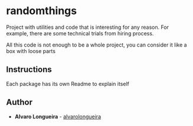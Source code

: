 # randomthings
Project with utilities and code that is interesting for any reason.
For example, there are some technical trials from hiring process.

All this code is not enough to be a whole project, you can consider it like a box with loose parts

## Instructions
Each package has its own Readme to explain itself

## Author
* **Alvaro Longueira** - [alvarolongueira](https://github.com/alvarolongueira)



